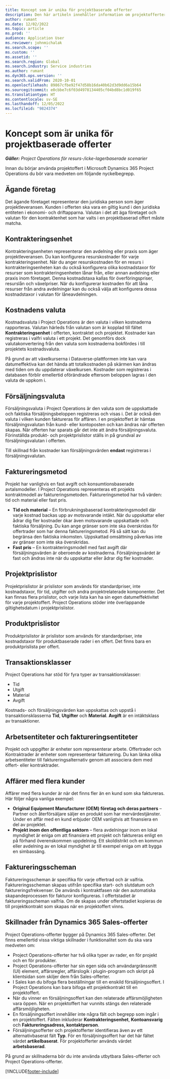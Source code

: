 ```yaml
---
title: Koncept som är unika för projektbaserade offerter
description: Den här artikeln innehåller information om projektofferter i Microsoft Dynamics 365 Project Operations.
author: rumant
ms.date: 12/02/2022
ms.topic: article
ms.prod: ''
audience: Application User
ms.reviewer: johnmichalak
ms.search.scope: ''
ms.custom: ''
ms.assetid: ''
ms.search.region: Global
ms.search.industry: Service industries
ms.author: rumant
ms.dyn365.ops.version: ''
ms.search.validFrom: 2020-10-01
ms.openlocfilehash: 89867cfbe92f47d58b16da40b62d3d9dd6a15b64
ms.sourcegitcommit: e0cbbe7c6f03d4978134405cf04bd8bc1d019f65
ms.translationtype: HT
ms.contentlocale: sv-SE
ms.lasthandoff: 12/05/2022
ms.locfileid: "9824374"
---
```

# <a name="concepts-unique-to-project-based-quotes"></a>Koncept som är unika för projektbaserade offerter

_**Gäller:** Project Operations för resurs-/icke-lagerbaserade scenarier_

Innan du börjar använda projektoffert i Microsoft Dynamics 365 Project Operations du bör vara medveten om följande nyckelbegrepp.

## <a name="owning-company"></a>Ägande företag

Det ägande företaget representerar den juridiska person som äger projektleveransen. Kunden i offerten ska vara en giltig kund i den juridiska entiteten i ekonomi- och driftapparna. Valutan i det att äga företaget och valutan för den kontraktenhet som har valts i en projektbaserad offert måste matcha.

## <a name="contracting-unit"></a>Kontrakteringsenhet

Kontrakteringsenheten representerar den avdelning eller praxis som äger projektleveransen. Du kan konfigurera resurskostnader för varje kontrakteringsenhet. När du anger resurskostnaden för en resurs i kontrakteringsenheten kan du också konfigurera olika kostnadstaxor för resurser som kontrakteringsenheten lånar från, eller annan avdelning eller praxis inom företaget. Denna kostnadstaxa kallas för överföringspriser, resurslån och växelpriser. När du konfigurerar kostnaden för att låna resurser från andra avdelningar kan du också välja att konfigurera dessa kostnadstaxor i valutan för låneavdelningen.

## <a name="cost-currency"></a>Kostnadens valuta

Kostnadsvaluta i Project Operations är den valuta i vilken kostnaderna rapporteras. Valutan härleds från valutan som är kopplad till fältet **Kontrakteringsenhet** i offerten, kontraktet och projektet. Kostnader kan registreras i valfri valuta i ett projekt. Det genomförs dock valutakonvertering från den valuta som kostnaderna bokfördes i till projektets kostnadsvaluta.

På grund av att växelkurserna i Dataverse-plattformen inte kan vara datumeffektiva kan det hända att totalkostnaden på skärmen kan ändras med tiden om du uppdaterar växelkursen. Kostnader som registreras i databasen förblir emellertid oförändrade eftersom beloppen lagras i den valuta de uppkom i.

## <a name="sales-currency"></a>Försäljningsvaluta

Försäljningsvaluta i Project Operations är den valuta som de uppskattade och faktiska försäljningsbeloppen registreras och visas i. Det är också den valuta i vilken kunden faktureras för affären. I en projektoffert är hämtas försäljningsvalutan från kund- eller kontoposten och kan ändras när offerten skapas. När offerten har sparats går det inte att ändra försäljningsvaluta. Förinställda produkt- och projektprislistor ställs in på grundval av försäljningsvalutan i offerten.

Till skillnad från kostnader kan försäljningsvärden **endast** registreras i försäljningsvalutan.

## <a name="billing-method"></a>Faktureringsmetod

Projekt har vanligtvis en fast avgift och konsumtionsbaserade avtalsmodeller. I Project Operations representeras ett projekts kontraktmodell av faktureringsmetoden. Faktureringsmetod har två värden: tid och material eller fast pris.

- **Tid och material** – En förbrukningsbaserad kontrakteringsmodell där varje kostnad backas upp av motsvarande intäkt. När du uppskattar eller ådrar dig fler kostnader ökar även motsvarande uppskattade och faktiska försäljning. Du kan ange gränser som inte ska överskridas för offertrader som har denna faktureringsmetod. På så sätt kan du begränsa den faktiska inkomsten. Uppskattad omsättning påverkas inte av gränser som inte ska överskridas.
- **Fast pris** – En kontrakteringsmodell med fast avgift där försäljningsvärden är oberoende av kostnaderna. Försäljningsvärdet är fast och ändras inte när du uppskattar eller ådrar dig fler kostnader.

## <a name="project-price-lists"></a>Projektprislistor

Projektprislistor är prislistor som används för standardpriser, inte kostnadstaxor, för tid, utgifter och andra projektrelaterade komponenter. Det kan finnas flera prislistor, och varje lista kan ha sin egen datumeffektivitet för varje projektoffert. Project Operations stöder inte överlappande giltighetsdatum i projektprislistor.

## <a name="product-price-lists"></a>Produktprislistor

Produktprislistor är prislistor som används för standardpriser, inte kostnadstaxor för produktbaserade rader i en offert. Det finns bara en produktprislista per offert.

## <a name="transaction-classes"></a>Transaktionsklasser

Project Operations har stöd för fyra typer av transaktionsklasser:

- Tid
- Utgift
- Material
- Avgift

Kostnads- och försäljningsvärden kan uppskattas och uppstå i transaktionsklasserna **Tid**, **Utgifter** och **Material**. **Avgift** är en intäktsklass av transaktioner.

## <a name="work-entities-and-billing-entities"></a>Arbetsentiteter och faktureringsentiteter

Projekt och uppgifter är enheter som representerar arbete. Offertrader och Kontraktrader är enheter som representerar fakturering. Du kan länka olika arbetsentiteter till faktureringsalternativ genom att associera dem med offert- eller kontraktrader.

## <a name="multi-customer-deals"></a>Affärer med flera kunder

Affärer med flera kunder är när det finns fler än en kund som ska faktureras. Här följer några vanliga exempel:

- **Original Equipment Manufacturer (OEM) företag och deras partners** – Partner och återförsäljare säljer en produkt som har mervärdestjänster. Under en affär med en kund erbjuder OEM vanligtvis att finansiera en del av projektet.
- **Projekt inom den offentliga sektorn** – flera avdelningar inom en lokal myndighet är eniga om att finansiera ett projekt och faktureras enligt en på förhand överenskommen uppdelning. Ett skoldistrikt och en kommun eller avdelning av en lokal myndighet är till exempel eniga om att bygga en simbassäng.

## <a name="invoice-schedules"></a>Faktureringsscheman

Faktureringsscheman är specifika för varje offertrad och är valfria. Faktureringsscheman skapas utifrån specifika start- och slutdatum och faktureringsfrekvenser. De används i kontraktfasen när den automatiska skapandeprocessen för fakturor konfigureras. I offertstadiet är faktureringsscheman valfria. Om de skapas under offertstadiet kopieras de till projektkontrakt som skapas när en projektoffert vinns.

## <a name="differences-from-dynamics-365-sales-quotes"></a>Skillnader från Dynamics 365 Sales-offerter

Project Operations-offerter bygger på Dynamics 365 Sales-offerter. Det finns emellertid vissa viktiga skillnader i funktionalitet som du ska vara medveten om:

- Project Operations-offerter har två olika typer av rader, en för projekt och en för produkter.
- Project Operations-offerter har sin egen sida och användargränssnitt (UI) element, affärsregler, affärslogik i plugin-program och skript på klientsidan som skiljer dem från Sales-offerter.
- I Sales kan du bifoga flera beställningar till en enskild försäljningsoffert. I Project Operations kan bara bifoga ett projektkontrakt till en projektoffert.
- När du vinner en försäljningsoffert kan den relaterade affärsmöjligheten vara öppen. När en projektoffert har vunnits stängs den relaterade affärsmöjligheten.
- En försäljningsoffert innehåller inte några fält och begrepp som ingår i en projektoffert. Fälten inkluderar **Kontrakteringsenhet**, **Kontoansvarig** och **Faktureringsadress, kontaktperson**.
- Försäljningsofferter och projektofferter identifieras även av ett alternativbaserat fält **Typ**. För en försäljningsoffert har det här fältet värdet **artikelbaserat**. För projektofferter används värdet **arbetsbaserad**.

På grund av skillnaderna bör du inte använda utbytbara Sales-offerter och Project Operations-offerter.

[!INCLUDE[footer-include](../includes/footer-banner.md)]
